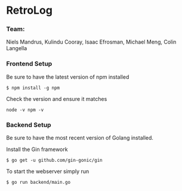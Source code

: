 # RetroLog

### Team: 
Niels Mandrus, Kulindu Cooray, Isaac Efrosman, Michael Meng, Colin Langella

### Frontend Setup

Be sure to have the latest version of npm installed

`$ npm install -g npm`

Check the version and ensure it matches

`node -v
 npm -v`

### Backend Setup

Be sure to have the most recent version of Golang installed.

Install the Gin framework 

`$ go get -u github.com/gin-gonic/gin`

To start the webserver simply run 

`$ go run backend/main.go`
